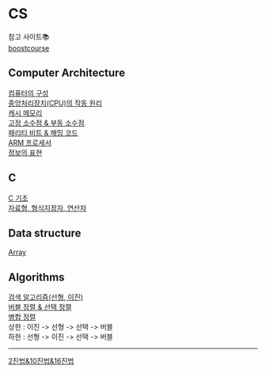 # CS
참고 사이트📚   
[boostcourse](https://www.boostcourse.org/cs112/joinLectures/41307)   

## Computer Architecture
[컴퓨터의 구성](https://github.com/ww5702/Coding_Test/tree/main/Computer%20Science/Computer%20Architecture/%EC%BB%B4%ED%93%A8%ED%84%B0%EC%9D%98%20%EA%B5%AC%EC%84%B1)   
[중앙처리장치(CPU)의 작동 원리](https://github.com/ww5702/Coding_Test/tree/main/Computer%20Science/Computer%20Architecture/ARM%20%ED%94%84%EB%A1%9C%EC%84%B8%EC%84%9C)   
[캐시 메모리](https://github.com/ww5702/Coding_Test/tree/main/Computer%20Science/Computer%20Architecture/%EC%BA%90%EC%8B%9C%20%EB%A9%94%EB%AA%A8%EB%A6%AC)   
[고정 소수점 & 부동 소수점](https://github.com/ww5702/Coding_Test/tree/main/Computer%20Science/Computer%20Architecture/%EA%B3%A0%EC%A0%95%20%EC%86%8C%EC%88%98%EC%A0%90%20%26%20%EB%B6%80%EB%8F%99%20%EC%86%8C%EC%88%98%EC%A0%90)   
[패리티 비트 & 해밍 코드](https://github.com/ww5702/Coding_Test/blob/main/Computer%20Science/Computer%20Architecture/%ED%8C%A8%EB%A6%AC%ED%8B%B0%20%EB%B9%84%ED%8A%B8%20&%20%ED%95%B4%EB%B0%8D%20%EC%BD%94%EB%93%9C/README.md)   
[ARM 프로세서](https://github.com/ww5702/Coding_Test/tree/main/Computer%20Science/Computer%20Architecture/ARM%20%ED%94%84%EB%A1%9C%EC%84%B8%EC%84%9C)   
[정보의 표현](https://github.com/ww5702/Coding_Test/blob/main/Computer%20Science/Computer%20Architecture/%EC%A0%95%EB%B3%B4%EC%9D%98%20%ED%91%9C%ED%98%84(ASCII,%EC%9C%A0%EB%8B%88%EC%BD%94%EB%93%9C)/README.md)   
   
## C
[C 기초](https://github.com/ww5702/Coding_Test/tree/main/Computer%20Science/C/C%20%EA%B8%B0%EC%B4%88)   
[자료형, 형식지정자, 연산자](https://github.com/ww5702/Coding_Test/tree/main/Computer%20Science/C/%EC%9E%90%EB%A3%8C%ED%98%95,%20%ED%98%95%EC%8B%9D%20%EC%A7%80%EC%A0%95%EC%9E%90,%20%EC%97%B0%EC%82%B0%EC%9E%90)   

## Data structure
[Array](https://github.com/ww5702/Coding_Test/blob/main/Computer%20Science/Data%20Structure/Array/README.md)    
## Algorithms
[검색 알고리즘(선형, 이진)](https://github.com/ww5702/Coding_Test/tree/main/Computer%20Science/Algorithms/%EA%B2%80%EC%83%89%20%EC%95%8C%EA%B3%A0%EB%A6%AC%EC%A6%98)   
[버블 정렬 & 선택 정렬](https://github.com/ww5702/Coding_Test/tree/main/Computer%20Science/Algorithms/%EB%B2%84%EB%B8%94%20%EC%A0%95%EB%A0%AC%20%26%20%EC%84%A0%ED%83%9D%20%EC%A0%95%EB%A0%AC)   
[병합 정렬](https://github.com/ww5702/Coding_Test/tree/main/Computer%20Science/Algorithms/%EB%B3%91%ED%95%A9%20%EC%A0%95%EB%A0%AC)   
상한 : 이진 -> 선형 -> 선택 -> 버블   
하한 : 선형 -> 이진 -> 선택 -> 버블   
   
   
   
***
[2진법&10진법&16진법](https://github.com/ww5702/Coding_Test/tree/main/Computer%20Science/2%EC%A7%84%EB%B2%95&10%EC%A7%84%EB%B2%95&16%EC%A7%84%EB%B2%95)   
